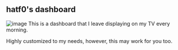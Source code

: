 ## hatf0's dashboard
![image](https://www.0xcc.pw/files/yCirj45LFQp38.png)
This is a dashboard that I leave displaying on my TV every morning.

Highly customized to my needs, however, this may work for you too.
